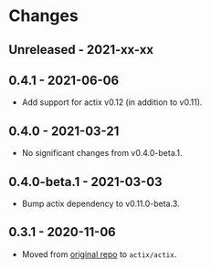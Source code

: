 # Changes

## Unreleased - 2021-xx-xx


## 0.4.1 - 2021-06-06
* Add support for actix v0.12 (in addition to v0.11).


## 0.4.0 - 2021-03-21
* No significant changes from v0.4.0-beta.1.


## 0.4.0-beta.1 - 2021-03-03
* Bump actix dependency to v0.11.0-beta.3.


## 0.3.1 - 2020-11-06
* Moved from [original repo](https://github.com/chris-ricketts/actix-broker) to `actix/actix`.
